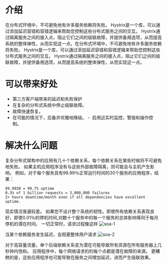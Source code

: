 # 介绍
在分布式环境中，不可避免地有许多服务依赖将失败。 Hystrix是一个库，可以通过添加延迟容错和容错逻辑来帮助您控制这些分布式服务之间的交互。
Hystrix通过隔离服务之间的接入点，阻止它们之间的级联故障，并提供备用选项，从而提高系统的整体弹性，从而实现这一点。在分布式环境中，不可避免地有许多服务依赖将失败。 
Hystrix是一个库，可以通过添加延迟容错和容错逻辑来帮助您控制这些分布式服务之间的交互。 Hystrix通过隔离服务之间的接入点，阻止它们之间的级联故障，并提供备用选项，从而提高系统的整体弹性，从而实现这一点。

# 可以带来好处

- 第三方客户端带来的延迟和失败保护
- 在复杂的分布式系统中停止级联故障。
- 故障快速恢复。
- 在可能的情况下，后备并优雅地降级。
-  启用近实时监控，警报和操作控制。
# 解决什么问题
复杂分布式架构中的应用有几十个依赖关系，每个依赖关系在某些时候将不可避免地失败。 如果主机应用程序没有与这些外部故障隔离，则可能会与主机产生影响。
例如，对于每个服务具有99.99％正常运行时间的30个服务的应用程序，结果：
```
99.9930 = 99.7% uptime
0.3% of 1 billion requests = 3,000,000 failures
2+ hours downtime/month even if all dependencies have excellent uptime. 
```

现实情况普遍较差。
如果您不设计整个系统的韧性。即使所有依赖关系表现良好，即使0.01％的停机时间,对数十个服务中的每一个服务的总体影响等同于每月停机的潜在时间。
一切正常时，请求过程像这样
![soa-1](https://github.com/Netflix/Hystrix/wiki/images/soa-1-640.png)

当某个依赖服务发生延迟，会阻塞整体用户请求
![soa-2](https://github.com/Netflix/Hystrix/wiki/images/soa-2-640.png)

对于高容量流量，单个后端依赖关系变为潜在可能导致所有资源在所有服务器上几秒钟内饱和。
应用程序中，每个网络请求的的每个点都是潜在故障的来源。 
更糟糕的是，这些应用程序也可能导致在服务之间增加延迟，进而产生级联效果。
